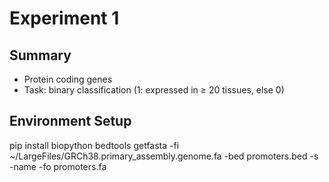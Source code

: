 # Experiment 1

## Summary

- Protein coding genes
- Task: binary classification (1: expressed in ≥ 20 tissues, else 0)

## Environment Setup

pip install biopython
bedtools getfasta -fi ~/LargeFiles/GRCh38.primary_assembly.genome.fa -bed promoters.bed -s -name -fo promoters.fa